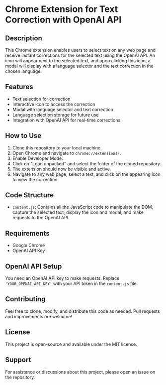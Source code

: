 # Chrome Extension for Text Correction with OpenAI API

## Description

This Chrome extension enables users to select text on any web page and receive instant corrections for the selected text using the OpenAI API. An icon will appear next to the selected text, and upon clicking this icon, a modal will display with a language selector and the text correction in the chosen language.

## Features

- Text selection for correction
- Interactive icon to access the correction
- Modal with language selector and text correction
- Language selection storage for future use
- Integration with OpenAI API for real-time corrections

## How to Use

1. Clone this repository to your local machine.
2. Open Chrome and navigate to `chrome://extensions/`.
3. Enable Developer Mode.
4. Click on "Load unpacked" and select the folder of the cloned repository.
5. The extension should now be visible and active.
6. Navigate to any web page, select a text, and click on the appearing icon to view the correction.

## Code Structure

- `content.js`: Contains all the JavaScript code to manipulate the DOM, capture the selected text, display the icon and modal, and make requests to the OpenAI API.

## Requirements

- Google Chrome
- OpenAI API Key

## OpenAI API Setup

You need an OpenAI API key to make requests. Replace `'YOUR_OPENAI_API_KEY'` with your API token in the `content.js` file.

## Contributing

Feel free to clone, modify, and distribute this code as needed. Pull requests and improvements are welcome!

## License

This project is open-source and available under the MIT license.

## Support

For assistance or discussions about this project, please open an issue on the repository.

